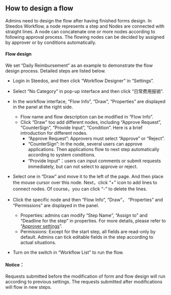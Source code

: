 ## How to design a flow
Admins need to design the flow after having finished forms design.
In Steedos Workflow, a node represents a step and Nodes are connected with straight lines. A node can concatenate one or more nodes according to following approval process. The flowing nodes can be decided by assigned by approver or by conditions automatically.
#### Flow design
We set “Daily Reimbursement” as an example to demonstrate the flow design process. Detailed steps are listed below.
- Login in Steedos, and then click “Workflow Designer” in “Settings”.
- Select “No Category” in pop-up interface and then click “日常费用报销”.
- In the workflow interface, “Flow Info”, “Draw”, “Properties” are displayed in the panel at the right side.
  - Flow name and flow description can be modified in “Flow Info”.
  - Click “Draw” too add different nodes, including “Approve Request”, “CounterSign”, “Provide Input”, “Condition”. Here is a brief introduction for different nodes.
    - “Approve Request”: Approvers must select “Approve” or “Reject”.
    - “CounterSign”: In the node, several users can approve applications. Then applications flow to next step automatically according to system conditions.
    - “Provide Input”：users can input comments or submit requests immediately, but can not select to approve or reject.

- Select one in “Draw” and move it to the left of the page. And then place the mouse cursor over this node. Next，click “+” icon to add lines to connect nodes. Of course，you can click “-” to delete the lines. 
- Click the specific node and then “Flow Info”,  “Draw”， “Properties” and “Permissions” are displayed in the panel.
  - Properties: admins can modify “Step Name”, “Assign to” and “Deadline for the step” in properties. For more details, please refer to “[Approver settings](flow_step_user.md)”.
  - Permissions: Except for the start step, all fields are read-only by default. Admins can tick editable fields in the step according to actual situations.
- Turn on the switch in “Workflow List” to run the flow.

#### Notice：
Requests submitted before the modification of form and flow design will run according to previous settings. The requests submitted after modifications will flow in new steps.

